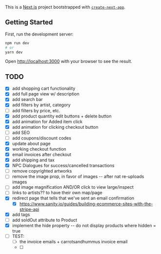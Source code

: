 This is a [Next.js](https://nextjs.org/) project bootstrapped with [`create-next-app`](https://github.com/vercel/next.js/tree/canary/packages/create-next-app).

## Getting Started

First, run the development server:

```bash
npm run dev
# or
yarn dev
```

Open [http://localhost:3000](http://localhost:3000) with your browser to see the result.

## TODO

- [x] add shopping cart functionality
- [x] add full page view w/ description
- [x] add search bar
- [x] add filters by artist, category
- [ ] add filters by price, etc.
- [x] add product quantity edit buttons + delete button
- [x] add animation for Added item click
- [x] add animation for clicking checkout button
- [ ] add SEO
- [ ] add coupons/discount codes
- [x] update about page
- [x] working checkout function
- [x] email invoices after checkout
- [x] add shipping and tax
- [x] NPC Dialogues for success/cancelled transactions
- [ ] remove copyrighted artworks
- [ ] remove the image prop, in favor of images -- after nat re-uploads images
- [ ] add image magnification AND/OR click to view large/inspect
- [ ] links to artists?? to have their own map/page
- [x] redirect page that tells that we've sent an email confirmation
  - [x] https://www.sanity.io/guides/building-ecommerce-sites-with-the-stripe-api
- [x] add tags
- [ ] add soldOut attribute to Product
- [x] implement the hide property -- do not display products where hidden = true
- [ ] TEST:
  - [ ] the invoice emails + carrotsandhummus invoice email
  - [ ] 